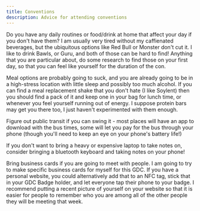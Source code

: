 ```yaml
---
title: Conventions
description: Advice for attending conventions
---
```


Do you have any daily routines or food/drink at home that affect your day if you don't have them? I am usually very tired without my caffienated beverages, but the ubiquitous options like Red Bull or Monster don't cut it. I like to drink Bawls, or Guru, and both of those can be hard to find! Anything that you are particular about, do some research to find those on your first day, so that you can feel like yourself for the duration of the con.

Meal options are probably going to suck, and you are already going to be in a high-stress location with little sleep and possibly too much alcohol. If you can find a meal replacement shake that you don't hate (I like Soylent) then you should find a pack of it and keep one in your bag for lunch time, or whenever you feel yourself running out of energy. I suppose protein bars may get you there too, I just haven't experimented with them enough.

Figure out public transit if you can swing it - most places will have an app to download with the bus times, some will let you pay for the bus through your phone (though you'll need to keep an eye on your phone's battery life!)

If you don't want to bring a heavy or expensive laptop to take notes on, consider bringing a bluetooth keyboard and taking notes on your phone!

Bring business cards if you are going to meet with people. I am going to try to make specific business cards for myself for this GDC. If you have a personal website, you could alternatively add that to an NFC tag, stick that in your GDC Badge holder, and let everyone tap their phone to your badge. I recommend putting a recent picture of yourself on your website so that it is easier for people to remember who you are among all of the other people they will be meeting that week.
